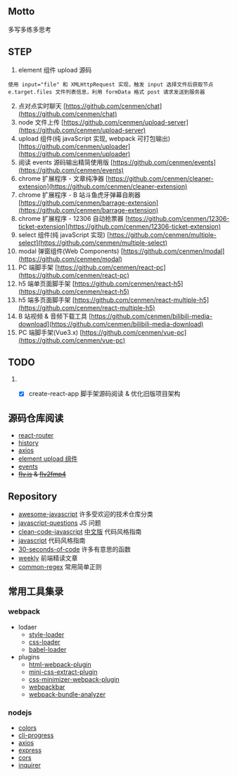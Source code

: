 ## Motto

多写多练多思考

## STEP

1. element 组件 upload 源码

```
使用 input="file" 和 XMLHttpRequest 实现，触发 input 选择文件后获取节点 e.target.files 文件列表信息，利用 formData 格式 post 请求发送到服务器
```

2. 点对点实时聊天 [https://github.com/cenmen/chat](https://github.com/cenmen/chat)
3. node 文件上传 [https://github.com/cenmen/upload-server](https://github.com/cenmen/upload-server)
4. upload 组件(纯 javaScript 实现, webpack 可打包输出) [https://github.com/cenmen/uploader](https://github.com/cenmen/uploader)
5. 阅读 events 源码输出精简使用版 [https://github.com/cenmen/events](https://github.com/cenmen/events)
6. chrome 扩展程序 - 文章纯净器 [https://github.com/cenmen/cleaner-extension](https://github.com/cenmen/cleaner-extension)
7. chrome 扩展程序 - B 站斗鱼虎牙弹幕自刷器 [https://github.com/cenmen/barrage-extension](https://github.com/cenmen/barrage-extension)
8. chrome 扩展程序 - 12306 自动抢票器 [https://github.com/cenmen/12306-ticket-extension](https://github.com/cenmen/12306-ticket-extension)
9. select 组件(纯 javaScript 实现) [https://github.com/cenmen/multiple-select](https://github.com/cenmen/multiple-select)
10. modal 弹窗组件(Web Components) [https://github.com/cenmen/modal](https://github.com/cenmen/modal)
11. PC 端脚手架 [https://github.com/cenmen/react-pc](https://github.com/cenmen/react-pc)
12. h5 端单页面脚手架 [https://github.com/cenmen/react-h5](https://github.com/cenmen/react-h5)
13. h5 端多页面脚手架 [https://github.com/cenmen/react-multiple-h5](https://github.com/cenmen/react-multiple-h5)
14. B 站视频 & 音频下载工具 [https://github.com/cenmen/bilibili-media-download](https://github.com/cenmen/bilibili-media-download)
15. PC 端脚手架(Vue3.x) [https://github.com/cenmen/vue-pc](https://github.com/cenmen/vue-pc)

## TODO
1. * [x] create-react-app 脚手架源码阅读 & 优化旧版项目架构


## 源码仓库阅读

- [react-router](https://github.com/remix-run/react-router)
- [history](https://github.com/remix-run/history)
- [axios](https://github.com/axios/axios)
- [element upload 组件](https://github.com/ElemeFE/element/tree/dev/packages/upload)
- [events](https://github.com/browserify/events)
- ~~[flv.js](https://github.com/bilibili/flv.js) & [flv2fmp4](https://github.com/332065255/flv2fmp4)~~

## Repository

- [awesome-javascript](https://github.com/sorrycc/awesome-javascript) 许多受欢迎的技术仓库分类
- [javascript-questions](https://github.com/lydiahallie/javascript-questions) JS 问题
- [clean-code-javascript](https://github.com/ryanmcdermott/clean-code-javascript) [中文版](https://github.com/beginor/clean-code-javascript) 代码风格指南
- [javascript](https://github.com/airbnb/javascript) 代码风格指南
- [30-seconds-of-code](https://github.com/30-seconds/30-seconds-of-code) 许多有意思的函数
- [weekly](https://github.com/ascoders/weekly) 前端精读文章
- [common-regex](https://github.com/cdoco/common-regex) 常用简单正则

## 常用工具集录

### webpack
  - lodaer
    - [style-loader]()
    - [css-loader]()
    - [babel-loader]()
  - plugins
    - [html-webpack-plugin]()
    - [mini-css-extract-plugin]()
    - [css-minimizer-webpack-plugin]()
    - [webpackbar]()
    - [webpack-bundle-analyzer]()

### nodejs

- [colors](https://github.com/Marak/colors.js)
- [cli-progress](https://github.com/npkgz/cli-progress)
- [axios](https://github.com/axios/axios)
- [express](https://github.com/expressjs/express)
- [cors](https://github.com/expressjs/cors)
- [inquirer](https://github.com/SBoudrias/Inquirer.js)
